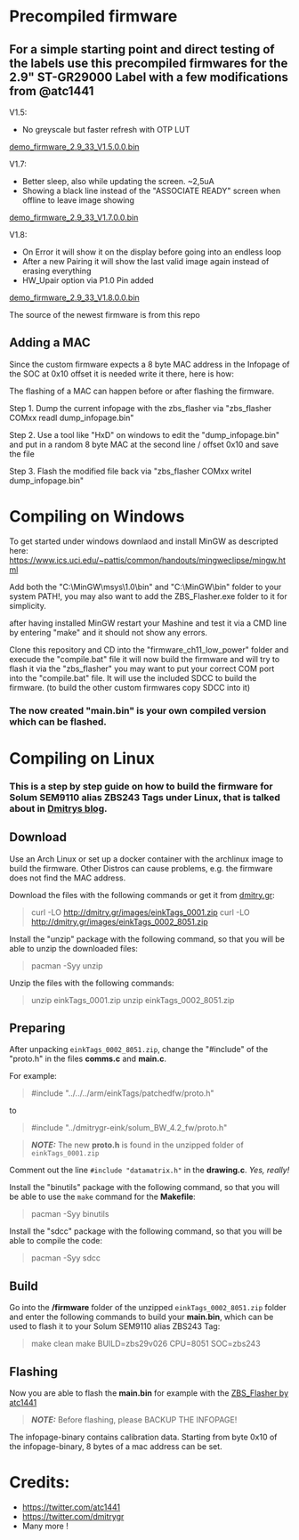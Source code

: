 


# Precompiled firmware
## For a simple starting point and direct testing of the labels use this precompiled firmwares for the 2.9" ST-GR29000 Label with a few modifications from @atc1441

V1.5:
- No greyscale but faster refresh with OTP LUT

[demo_firmware_2.9_33_V1.5.0.0.bin](demo_firmware_2.9_33_V1.5.0.0.bin)

V1.7:
- Better sleep, also while updating the screen. ~2,5uA
- Showing a black line instead of the "ASSOCIATE READY" screen when offline to leave image showing

[demo_firmware_2.9_33_V1.7.0.0.bin](demo_firmware_2.9_33_V1.7.0.0.bin)

V1.8:
- On Error it will show it on the display before going into an endless loop
- After a new Pairing it will show the last valid image again instead of erasing everything
- HW_Upair option via P1.0 Pin added

[demo_firmware_2.9_33_V1.8.0.0.bin](demo_firmware_2.9_33_V1.8.0.0.bin)

The source of the newest firmware is from this repo

## Adding a MAC
Since the custom firmware expects a 8 byte MAC address in the Infopage of the SOC at 0x10 offset it is needed write it there, here is how:

The flashing of a MAC can happen before or after flashing the firmware.

Step 1. Dump the current infopage with the zbs_flasher via "zbs_flasher COMxx readI dump_infopage.bin"

Step 2. Use a tool like "HxD" on windows to edit the "dump_infopage.bin" and put in a random 8 byte MAC at the second line / offset 0x10 and save the file

Step 3. Flash the modified file back via "zbs_flasher COMxx writeI dump_infopage.bin"


# Compiling on Windows
To get started under windows downlaod and install MinGW as descripted here: https://www.ics.uci.edu/~pattis/common/handouts/mingweclipse/mingw.html

Add both the "C:\MinGW\msys\1.0\bin" and "C:\MinGW\bin" folder to your system PATH!, you may also want to add the ZBS_Flasher.exe folder to it for simplicity.

after having installed MinGW restart your Mashine and test it via a CMD line by entering "make" and it should not show any errors.

Clone this repository and CD into the "firmware_ch11_low_power" folder and execude the "compile.bat" file it will now build the firmware and will try to flash it via the "zbs_flasher" you may want to put your correct COM port into the "compile.bat" file. It will use the included SDCC to build the firmware.
(to build the other custom firmwares copy SDCC into it)

### The now created "main.bin" is your own compiled version which can be flashed.


# Compiling on Linux
### This is a step by step guide on how to build the firmware for Solum SEM9110 alias ZBS243 Tags under Linux, that is talked about in [Dmitrys blog](http://dmitry.gr/?r=05.Projects&proj=29.%20eInk%20Price%20Tags).


## Download
Use an Arch Linux or set up a docker container with the archlinux image to build the firmware.
Other Distros can cause problems, e.g. the firmware does not find the MAC address.

Download the files with the following commands or get it from [dmitry.gr](http://dmitry.gr/?r=05.Projects&proj=29.%20eInk%20Price%20Tags):

>curl -LO http://dmitry.gr/images/einkTags_0001.zip
>curl -LO http://dmitry.gr/images/einkTags_0002_8051.zip

Install the "unzip" package with the following command, so that you will be able to unzip the downloaded files:
>pacman -Syy unzip

Unzip the files with the following commands:
>unzip einkTags_0001.zip 
>unzip einkTags_0002_8051.zip 

## Preparing
After unpacking `einkTags_0002_8051.zip`, change the "#include" of the "proto.h" in the files **comms.c** and **main.c**.

For example:
>#include "../../../arm/einkTags/patchedfw/proto.h"

to

>#include "../dmitrygr-eink/solum_BW_4.2_fw/proto.h"

> **_NOTE:_**  The new **proto.h** is found in the unzipped folder of `einkTags_0001.zip`

Comment out the line `#include "datamatrix.h"` in the **drawing.c**. _Yes, really!_

Install the "binutils" package with the following command, so that you will be able to use the `make` command for the **Makefile**:
>pacman -Syy binutils

Install the "sdcc" package with the following command, so that you will be able to compile the code:
>pacman -Syy sdcc

## Build
Go into the **/firmware** folder of the unzipped `einkTags_0002_8051.zip` folder and enter the following commands to build your **main.bin**, which can be used to flash it to your Solum SEM9110 alias ZBS243 Tag:

>make clean
>make BUILD=zbs29v026 CPU=8051 SOC=zbs243

## Flashing
Now you are able to flash the **main.bin** for example with the [ZBS_Flasher by atc1441](https://github.com/atc1441/ZBS_Flasher)

> **_NOTE:_**  Before flashing, please BACKUP THE INFOPAGE!

The infopage-binary contains calibration data.
Starting from byte 0x10 of the infopage-binary, 8 bytes of a mac address can be set.

# Credits:
- https://twitter.com/atc1441
- https://twitter.com/dmitrygr
- Many more !